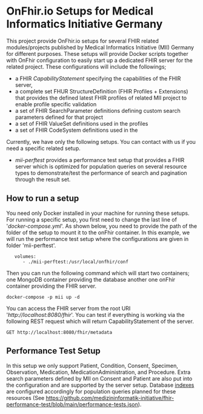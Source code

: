 # OnFhir.io Setups for Medical Informatics Initiative Germany
This project provide OnFhir.io setups for several FHIR related modules/projects published by Medical Informatics 
Initiative (MII) Germany for different purposes. These setups will provide Docker scripts together with OnFhir configuration 
to easily start up a dedicated FHIR server for the related project. These configurations 
will include the followings;
* a FHIR *CapabilityStatement* specifying the capabilities of the FHIR server, 
* a complete set FHUR StructureDefinition (FHIR Profiles + Extensions) that provides the defined latest FHIR profiles of 
related MII project to enable profile specific validation
* a set of FHIR SearchParameter definitions defining custom search parameters defined for that project
* a set of FHIR ValueSet definitions used in the profiles
* a set of FHIR CodeSystem definitions used in the

Currently, we have only the following setups. You can contact with us if you need a specific related setup.
* *mii-perftest* provides a performance test setup that provides a FHIR server which is optimized for 
population queries on several resource types to demonstrate/test the performance of search and pagination through 
the result set. 

## How to run a setup
You need only Docker installed in your machine for running these setups. For running a specific setup, 
you first need to change the last line of '*docker-compose.yml*'. As shown below, you need to provide the 
path of the folder of the setup to mount it to the onFhir container. In this example, we will run the 
performance test setup where the configurations are given in folder 'mii-perftest'. 
```
   volumes:
      - ./mii-perftest:/usr/local/onfhir/conf
```

Then you can run the following command which will start two containers; one MongoDB container providing the database 
another one onFhir container providing the FHIR server. 
```
docker-compose -p mii up -d
```

You can access the FHIR server from the root URI '*http://localhost:8080/fhir*'. You can test if everything is working 
via the following REST request which will return CapabilityStatement of the server.
```
GET http://localhost:8080/fhir/metadata
```

## Performance Test Setup
In this setup we only support Patient, Condition, Consent, Specimen, Observation, Medication, MedicationAdministration, 
and Procedure. Extra search parameters defined by MII on Consent and Patient are also put into the configuration and are 
supported by the server setup. Database [indexes](./mii-perftest/db-index-conf.json) are configured accordingly for population 
queries planned for these resources (See https://github.com/medizininformatik-initiative/fhir-performance-test/blob/main/performance-tests.json). 



